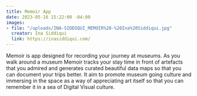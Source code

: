 ```yaml
---
title: Memoir App
date: 2023-05-16 15:22:00 -04:00
images:
- file: "/uploads/INA-SIDDIQUI_MEMOIR%20-%20Ina%20Siddiqui.jpg"
  creator: Ina Siddiqui
  link: https://inasiddiqui.com/
---
```


Memoir is app designed for recording your journey at museums.
As you walk around a museum Memoir tracks your stay time in front of artefacts that you admired and generates curated beautiful data maps so that you can document your trips better. It aim to promote museum going culture and immersing in the space as a way of appreciating art itself so that you can remember it in a sea of Digital Visual culture.